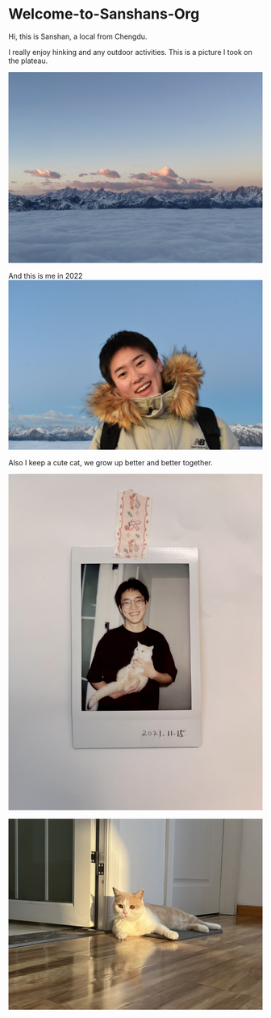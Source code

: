 # Welcome-to-Sanshans-Org

Hi, this is Sanshan, a local from Chengdu.

I really enjoy hinking and any outdoor activities. This is a picture I took on the plateau.

![Image text](https://github.com/gtb-2022-gan-sanshan/Welcome-to-Sanshans-Org/blob/main/0%20(2).jpg)

And this is me in 2022
![Image text](https://github.com/gtb-2022-gan-sanshan/Welcome-to-Sanshans-Org/blob/main/0%20(1).jpg)

Also I keep a cute cat, we grow up better and better together.

![Image text](https://github.com/gtb-2022-gan-sanshan/Welcome-to-Sanshans-Org/blob/main/0%20(3).jpg)


![Image text](https://github.com/gtb-2022-gan-sanshan/Welcome-to-Sanshans-Org/blob/main/0%20(5).jpg)
